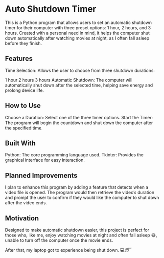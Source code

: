 # Auto Shutdown Timer
This is a Python program that allows users to set an automatic shutdown timer for their computer with three preset options: 1 hour, 2 hours, and 3 hours. Created with a personal need in mind, it helps the computer shut down automatically after watching movies at night, as I often fall asleep before they finish.

## Features
Time Selection: Allows the user to choose from three shutdown durations:

1 hour
2 hours
3 hours
Automatic Shutdown: The computer will automatically shut down after the selected time, helping save energy and prolong device life.

## How to Use
Choose a Duration: Select one of the three timer options.
Start the Timer: The program will begin the countdown and shut down the computer after the specified time.

## Built With
Python: The core programming language used.
Tkinter: Provides the graphical interface for easy interaction.

## Planned Improvements
I plan to enhance this program by adding a feature that detects when a video file is opened. The program would then retrieve the video’s duration and prompt the user to confirm if they would like the computer to shut down after the video ends.

## Motivation
Designed to make automatic shutdown easier, this project is perfect for those who, like me, enjoy watching movies at night and often fall asleep 😅, unable to turn off the computer once the movie ends.

After that, my laptop got to experience being shut down. 💻😴
